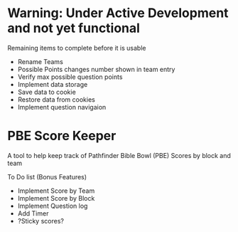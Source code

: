 # Warning: Under Active Development and not yet functional
Remaining items to complete before it is usable
* Rename Teams
* Possible Points changes number shown in team entry
* Verify max possible question points
* Implement data storage
* Save data to cookie
* Restore data from cookies
* Implement question navigaion

# PBE Score Keeper
A tool to help keep track of Pathfinder Bible Bowl (PBE) Scores by block and team

To Do list (Bonus Features)
* Implement Score by Team
* Implement Score by Block
* Implement Question log
* Add Timer
* ?Sticky scores?
